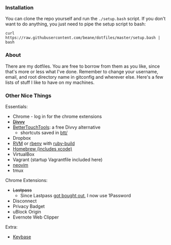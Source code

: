 ### Installation
You can clone the repo yourself and run the `./setup.bash` script. If you don't want to do anything, you just need to pipe the setup script to bash:
```
curl https://raw.githubusercontent.com/beane/dotfiles/master/setup.bash | bash
```
### About
There are my dotfiles. You are free to borrow from them as you like, since that's more or less what I've done. Remember to change your username, email, and root directory name in gitconfig and wherever else.
Here's a few lists of stuff I like to have on my machines.

### Other Nice Things
Essentials:
  - Chrome - log in for the chrome extensions
  - ~~[Divvy][divvy-link]~~
  - [BetterTouchTools][btt-link]: a free Divvy alternative
    - shortcuts saved in [btt/](./btt)
  - Dropbox
  - [RVM][rvm-link] or [rbenv][rbenv-link] with [ruby-build][ruby-build-link]
  - [Homebrew (includes xcode)][homebrew-link]
  - VirtualBox
  - Vagrant (startup Vagrantfile included here)
  - [neovim][neovim-link]
  - tmux

Chrome Extensions:
  - ~~Lastpass~~
    - Since Lastpass [got bought out][lastpass-bought-out-link], I now use 1Password
  - Disconnect
  - Privacy Badget
  - uBlock Origin
  - Evernote Web Clipper

Extra:
  - [Keybase][keybase-link]

[divvy-link]: http://mizage.com/divvy/
[rvm-link]: https://rvm.io/
[homebrew-link]: http://brew.sh/
[keybase-link]: https://keybase.io/
[btt-link]: http://www.boastr.net/
[rbenv-link]: https://github.com/sstephenson/rbenv#installation
[ruby-build-link]: https://github.com/sstephenson/ruby-build#installation
[lastpass-bought-out-link]: https://blog.lastpass.com/2015/10/lastpass-joins-logmein.html/
[neovim-link]: https://neovim.io 

